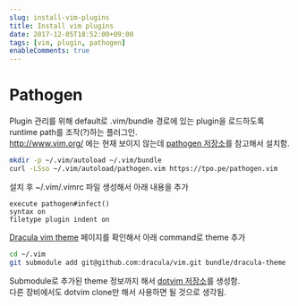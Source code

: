 ```yaml
---
slug: install-vim-plugins
title: Install vim plugins
date: 2017-12-05T18:52:00+09:00
tags: [vim, plugin, pathogen]
enableComments: true
---
```


# Pathogen
Plugin 관리를 위해 default로 .vim/bundle 경로에 있는 plugin을 로드하도록 runtime path를 조작(?)하는 플러그인.  
http://www.vim.org/ 에는 현재 보이지 않는데 [pathogen 저장소][pathogen-repo]를 참고해서 설치함.  

```bash
mkdir -p ~/.vim/autoload ~/.vim/bundle
curl -LSso ~/.vim/autoload/pathogen.vim https://tpo.pe/pathogen.vim
```

설치 후 ~/.vim/.vimrc 파일 생성해서 아래 내용을 추가  

```
execute pathogen#infect()
syntax on
filetype plugin indent on
```

[Dracula vim theme][dracula-vim-theme] 페이지를 확인해서 아래 command로 theme 추가

```bash
cd ~/.vim
git submodule add git@github.com:dracula/vim.git bundle/dracula-theme
```

Submodule로 추가된 theme 정보까지 해서 [dotvim 저장소][mydotvim-repo]를 생성함.  
다른 장비에서도 dotvim clone만 해서 사용하면 될 것으로 생각됨.  

[pathogen-repo]: https://github.com/tpope/vim-pathogen
[mydotvim-repo]: https://github.com/blurblah/dotvim
[dracula-vim-theme]: https://draculatheme.com/vim/
